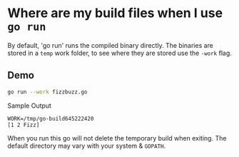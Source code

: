 # Where are my build files when I use `go run`
<!-- 9 June 2020 -->
By default, 'go run' runs the compiled binary directly.
The binaries are stored in a `temp` work folder, to see where they are stored use the `-work` flag.


## Demo

```bash
go run --work fizzbuzz.go
```

Sample Output

```
WORK=/tmp/go-build645222420
[1 2 Fizz]
```

When you run this go will not delete the temporary build when exiting.
The default directory may vary with your system & `GOPATH`.